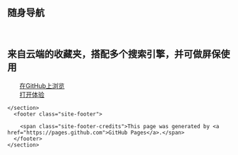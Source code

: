 <!DOCTYPE html>
<html lang="en-US">
  <head>
    <meta charset="UTF-8">
    <title>随身导航</title>
    <meta name="description" content="Cayman is a clean, responsive theme for GitHub Pages."/>
    <meta name="viewport" content="width=device-width, initial-scale=1">
    <meta name="theme-color" content="#157878">
    <link href='https://fonts.googleapis.com/css?family=Open+Sans:400,700' rel='stylesheet' type='text/css'>
    <link rel="stylesheet" href="/cayman/assets/css/style.css?v=9301defcbd67e46626b6cdf750027f33844b7fa3">
  </head>
  <body>
    <section class="page-header">
      <h1>随身导航</h1>
      <h2>来自云端的收藏夹，搭配多个搜索引擎，并可做屏保使用</h2>
      
        <a href="https://github.com/pages-themes/cayman" class="btn">在GitHub上浏览</a>  
        <a href="http://www.sherry.cf" target="_blank" class="btn">打开体验</a>
      
    </section>
      <footer class="site-footer">
        
        <span class="site-footer-credits">This page was generated by <a href="https://pages.github.com">GitHub Pages</a>.</span>
      </footer>
    </section>

    
  </body>
</html>
